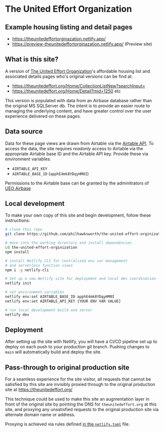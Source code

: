 # The United Effort Organization

## Example housing listing and detail pages

- https://theunitedeffortorginazation.netlify.app/
- https://preview-theunitedeffortorginazation.netlify.app/ (Preview site)

## What is this site?

A version of [The United Effort Organization](https://theunitedeffort.org/)'s affordable housing list and associated details pages who's original versions can be find at:

- https://theunitedeffort.org/Home/CollectionListNew?searchInput=
- https://theunitedeffort.org/Home/Detail?mid=1250 etc

This version is populated with data from an Airbase database rather than the original MS SQLServer db. The intent is to provide an easier route to managing the underlying content, and have greater control over the user experience delivered on these pages.


## Data source

Data for these page views are drawn from Airtable via the [Airtable API](https://airtable.com/apphE4mk8YDqyHM0I/api/docs).
To access the data, the site requires _readonly_ access to Airtable via the appropriate Airtable base ID and the Airtable API key. Provide these via environment variables: 

- `AIRTABLE_API_KEY`
- `AIRTABLE_BASE_ID` (`apphE4mk8YDqyHM0I`)

Permissions to the Airtable base can be granted by the adminitrators of [UEO Airbase](https://airtable.com/apphE4mk8YDqyHM0I/)

## Local development

To make your own copy of this site and begin development, follow these instructions:

```bash
# clone this repo
git clone https://github.com/philhawksworth/the-united-effort-orginization

# move into the working directory and install dependencies
cd the-united-effort-orginization
npm install

# install Netlify CLI for centralized env var management
# and serverless function views
npm i -g netlify-cli

# Set up a new Netlify site for deployment and local dev coordination
netlify init  

# set environment variables
netlify env:set AIRTABLE_BASE_ID apphE4mk8YDqyHM0I
netlify env:set AIRTABLE_API_KEY {YOUR ENV VAR VALUE}

# run local development build and server
netlify dev
```

## Deployment

After setting up the site with Netlify, you will have a CI/CD pipeline set up to deploy on each push to your production git branch. Pushing changes to `main` will automatically build and deploy the site.



## Pass-through to original production site

For a seamless experience for the site visitor, all requests that cannot be satisfied by this site are invisibly proxied through to the original production site at https://theunitedeffort.org/

This technique could be used to make this site an augmentation layer in front of the original site by pointing the DNS for `theunitedeffort.org` at this site, and proxying any unsatisfied requests to the original production site via alternate domain name or address.

Proxying is achieved via rules defined [in the `netlify.toml`](https://github.com/philhawksworth/the-ueo-demo/blob/main/netlify.toml#L23-L27) file.
